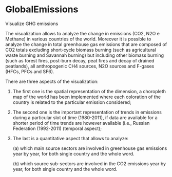 # GlobalEmissions
Visualize GHG emissions


The visualization allows to analyze the change in emissions (CO2, N2O e Methane) in various countries of the world. Moreover it is possible to analyze the change in total greenhouse gas emissions that are composed of CO2 totals excluding short-cycle biomass burning (such as agricultural waste burning and Savannah burning) but including other biomass burning (such as forest fires, post-burn decay, peat fires and decay of drained peatlands), all anthropogenic CH4 sources, N2O sources and F-gases (HFCs, PFCs and SF6). 


There are three aspects of the visualization:

  1. The first one is the spatial representation of the dimension, a choropleth map of the world has been implemented where each coloration of the country is related to the particular emission considered;
  
  2. The second one is the important representation of trends in emissions during a particular slot of time (1980-2011), if data are available for a shorter period of time trends are however available (i.e., Russian Federation (1992-2011) (temporal aspect); 
  
  3. The last is a quantitative aspect that allows to analyze:
  
        (a) which main source sectors are involved in greenhouse gas emissions year by year, for both single country and the whole word.
  
        (b) which source sub-sectors are involved in the CO2 emissions year by year, for both single country and the whole word.
